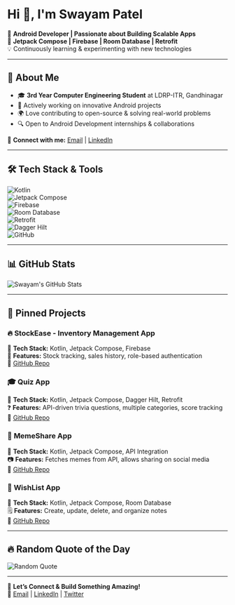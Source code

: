 # Hi 👋, I'm Swayam Patel  

🚀 **Android Developer | Passionate about Building Scalable Apps**  
🎯 **Jetpack Compose | Firebase | Room Database | Retrofit**  
💡 Continuously learning & experimenting with new technologies  

---

## 🌟 **About Me**  
- 🎓 **3rd Year Computer Engineering Student** at LDRP-ITR, Gandhinagar  
- 💼 Actively working on innovative Android projects  
- 🌍 Love contributing to open-source & solving real-world problems  
- 🔍 Open to Android Development internships & collaborations  

📩 **Connect with me:** [Email](mailto:swyampatel405@gmail.com) | [LinkedIn](www.linkedin.com/in/swayam-patel-89220424b)  

---

## 🛠️ **Tech Stack & Tools**  
![Kotlin](https://img.shields.io/badge/Kotlin-0095D5?style=flat&logo=kotlin&logoColor=white)  
![Jetpack Compose](https://img.shields.io/badge/Jetpack%20Compose-4285F4?style=flat&logo=jetpack-compose&logoColor=white)  
![Firebase](https://img.shields.io/badge/Firebase-FFCA28?style=flat&logo=firebase&logoColor=black)  
![Room Database](https://img.shields.io/badge/Room%20DB-FF6F00?style=flat)  
![Retrofit](https://img.shields.io/badge/Retrofit-008080?style=flat)  
![Dagger Hilt](https://img.shields.io/badge/Dagger%20Hilt-3DDC84?style=flat&logo=dagger)  
![GitHub](https://img.shields.io/badge/GitHub-181717?style=flat&logo=github)  

---

## 📊 **GitHub Stats**  
![Swayam's GitHub Stats](https://github-readme-stats.vercel.app/api?username=Swayampatel405&show_icons=true&theme=radical)  

---

## 📌 **Pinned Projects**  
### 🔥 **StockEase - Inventory Management App**  
📌 **Tech Stack:** Kotlin, Jetpack Compose, Firebase  
🛒 **Features:** Stock tracking, sales history, role-based authentication  
🔗 [GitHub Repo](https://github.com/Swayampatel405/StockEase.git)  

### 🎓 **Quiz App**  
📌 **Tech Stack:** Kotlin, Jetpack Compose, Dagger Hilt, Retrofit  
❓ **Features:** API-driven trivia questions, multiple categories, score tracking  
🔗 [GitHub Repo](https://github.com/Swayampatel405/QuizApp.git)  

### 🤣 **MemeShare App**  
📌 **Tech Stack:** Kotlin, Jetpack Compose, API Integration  
📷 **Features:** Fetches memes from API, allows sharing on social media  
🔗 [GitHub Repo](https://github.com/Swayampatel405/memeShareApp.git)  

### 📝 **WishList App**  
📌 **Tech Stack:** Kotlin, Jetpack Compose, Room Database  
🗒️ **Features:** Create, update, delete, and organize notes  
🔗 [GitHub Repo](https://github.com/Swayampatel405/WishListApp.git)  

---

## 🔥 **Random Quote of the Day**  
![Random Quote](https://quotes-github-readme.vercel.app/api?type=horizontal&theme=radical)  

---

💬 **Let’s Connect & Build Something Amazing!**  
📧 [Email](mailto:youremail@example.com) | [LinkedIn](https://www.linkedin.com/in/yourprofile) | [Twitter](https://twitter.com/yourprofile)  


<!---
Swayampatel405/Swayampatel405 is a ✨ special ✨ repository because its `README.md` (this file) appears on your GitHub profile.
You can click the Preview link to take a look at your changes.
--->
